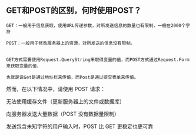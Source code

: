 ## GET和POST的区别，何时使用POST？

    GET：一般用于信息获取，使用URL传递参数，对所发送信息的数量也有限制，一般在2000个字符

    POST：一般用于修改服务器上的资源，对所发送的信息没有限制。


    GET方式需要使用Request.QueryString来取得变量的值，而POST方式通过Request.Form来获取变量的值，

    也就是说Get是通过地址栏来传值，而Post是通过提交表单来传值。



然而，在以下情况中，请使用 POST 请求：

无法使用缓存文件（更新服务器上的文件或数据库）

向服务器发送大量数据（POST 没有数据量限制）

发送包含未知字符的用户输入时，POST 比 GET 更稳定也更可靠

